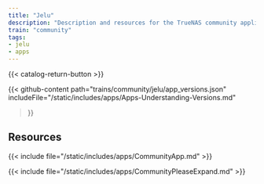 ```yaml
---
title: "Jelu"
description: "Description and resources for the TrueNAS community application called Jelu."
train: "community"
tags:
- jelu
- apps
---
```


{{< catalog-return-button >}}

{{< github-content 
    path="trains/community/jelu/app_versions.json"
	includeFile="/static/includes/apps/Apps-Understanding-Versions.md"
>}}

## Resources

{{< include file="/static/includes/apps/CommunityApp.md" >}}

{{< include file="/static/includes/apps/CommunityPleaseExpand.md" >}}

<!--
<div class="docs-sections">

{{< doc-card title="<appname> Deployments" link="/resources/"
descr="How to deploy and configure the <appname> app." >}}

</div>
-->
